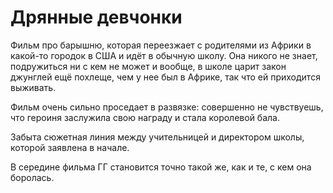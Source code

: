 ﻿---
tags:
  - фильмы
authors:
  - fering
---
# Дрянные девчонки

Фильм про барышню, которая переезжает с родителями из Африки в какой-то городок в США и идёт в обычную школу. Она никого не знает, подружиться ни с кем не может и вообще, в школе царит закон джунглей ещё похлеще, чем у нее был в Африке, так что ей приходится выживать.

Фильм очень сильно проседает в развязке: совершенно не чувствуешь, что героиня заслужила свою награду и стала королевой бала.

Забыта сюжетная линия между учительницей и директором школы, которой заявлена в начале.

В середине фильма ГГ становится точно такой же, как и те, с кем она боролась.
